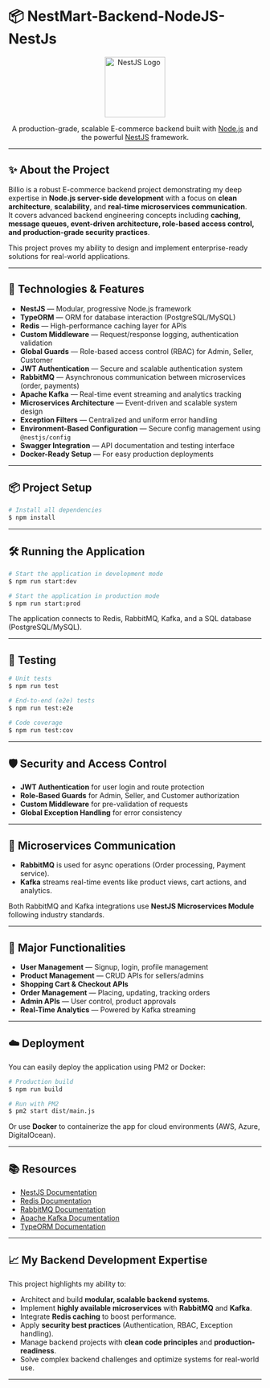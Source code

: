 # 📦 NestMart-Backend-NodeJS-NestJs

<p align="center">
  <a href="http://nestjs.com/" target="_blank"><img src="https://nestjs.com/img/logo-small.svg" width="120" alt="NestJS Logo" /></a>
</p>

<p align="center">
  A production-grade, scalable E-commerce backend built with <a href="http://nodejs.org" target="_blank">Node.js</a> and the powerful <a href="https://nestjs.com/" target="_blank">NestJS</a> framework.
</p>

---

## ✨ About the Project

Billio is a robust E-commerce backend project demonstrating my deep expertise in **Node.js server-side development** with a focus on **clean architecture**, **scalability**, and **real-time microservices communication**.  
It covers advanced backend engineering concepts including **caching, message queues, event-driven architecture, role-based access control, and production-grade security practices**.

This project proves my ability to design and implement enterprise-ready solutions for real-world applications.

---

## 🚀 Technologies & Features

- **NestJS** — Modular, progressive Node.js framework
- **TypeORM** — ORM for database interaction (PostgreSQL/MySQL)
- **Redis** — High-performance caching layer for APIs
- **Custom Middleware** — Request/response logging, authentication validation
- **Global Guards** — Role-based access control (RBAC) for Admin, Seller, Customer
- **JWT Authentication** — Secure and scalable authentication system
- **RabbitMQ** — Asynchronous communication between microservices (order, payments)
- **Apache Kafka** — Real-time event streaming and analytics tracking
- **Microservices Architecture** — Event-driven and scalable system design
- **Exception Filters** — Centralized and uniform error handling
- **Environment-Based Configuration** — Secure config management using `@nestjs/config`
- **Swagger Integration** — API documentation and testing interface
- **Docker-Ready Setup** — For easy production deployments

---

## 📦 Project Setup

```bash
# Install all dependencies
$ npm install
```

---

## 🛠 Running the Application

```bash
# Start the application in development mode
$ npm run start:dev

# Start the application in production mode
$ npm run start:prod
```

The application connects to Redis, RabbitMQ, Kafka, and a SQL database (PostgreSQL/MySQL).

---

## 🧪 Testing

```bash
# Unit tests
$ npm run test

# End-to-end (e2e) tests
$ npm run test:e2e

# Code coverage
$ npm run test:cov
```

---

## 🛡️ Security and Access Control

- **JWT Authentication** for user login and route protection
- **Role-Based Guards** for Admin, Seller, and Customer authorization
- **Custom Middleware** for pre-validation of requests
- **Global Exception Handling** for error consistency

---

## 📡 Microservices Communication

- **RabbitMQ** is used for async operations (Order processing, Payment service).
- **Kafka** streams real-time events like product views, cart actions, and analytics.

Both RabbitMQ and Kafka integrations use **NestJS Microservices Module** following industry standards.

---

## 🛒 Major Functionalities

- **User Management** — Signup, login, profile management
- **Product Management** — CRUD APIs for sellers/admins
- **Shopping Cart & Checkout APIs**
- **Order Management** — Placing, updating, tracking orders
- **Admin APIs** — User control, product approvals
- **Real-Time Analytics** — Powered by Kafka streaming

---

## ☁️ Deployment

You can easily deploy the application using PM2 or Docker:

```bash
# Production build
$ npm run build

# Run with PM2
$ pm2 start dist/main.js
```

Or use **Docker** to containerize the app for cloud environments (AWS, Azure, DigitalOcean).

---

## 📚 Resources

- [NestJS Documentation](https://docs.nestjs.com)
- [Redis Documentation](https://redis.io/docs/)
- [RabbitMQ Documentation](https://www.rabbitmq.com/)
- [Apache Kafka Documentation](https://kafka.apache.org/documentation/)
- [TypeORM Documentation](https://typeorm.io/)

---

## 📈 My Backend Development Expertise

This project highlights my ability to:

- Architect and build **modular, scalable backend systems**.
- Implement **highly available microservices** with **RabbitMQ** and **Kafka**.
- Integrate **Redis caching** to boost performance.
- Apply **security best practices** (Authentication, RBAC, Exception handling).
- Manage backend projects with **clean code principles** and **production-readiness**.
- Solve complex backend challenges and optimize systems for real-world use.

---
